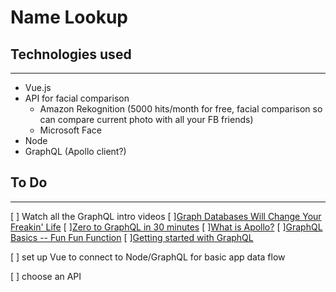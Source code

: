 # Name Lookup

## Technologies used
***
* Vue.js
* API for facial comparison 
	* Amazon Rekognition (5000 hits/month for free, facial comparison so can compare current photo with all your FB friends)
	* Microsoft Face
* Node
* GraphQL (Apollo client?)

## To Do
***
[ ] Watch all the GraphQL intro videos
[ ][Graph Databases Will Change Your Freakin' Life](https://www.youtube.com/watch?v=GekQqFZm7mA)
[ ][Zero to GraphQL in 30 minutes](https://www.youtube.com/watch?v=H8YnVk2vhzg)
[ ][What is Apollo?](https://www.youtube.com/watch?v=mSzUb7f47qk)
[ ][GraphQL Basics -- Fun Fun Function](https://www.youtube.com/watch?v=lAJWHHUz8_8)
[ ][Getting started with GraphQL](https://graphql.org/graphql-js/)

[ ] set up Vue to connect to Node/GraphQL for basic app data flow

[ ] choose an API
